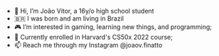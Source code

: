- 👋 Hi, I’m João Vitor, a 16y/o high school student
- 🇧🇷 I was born and am living in Brazil
- 🎮 I’m interested in gaming, learning new things, and programming;
- 🌱 Currently enrolled in Harvard's CS50x 2022 course;
- 📫 Reach me through my Instagram @joaov.finatto

<!--
**Finatchos/Finatchos** is a ✨ _special_ ✨ repository because its `README.md` (this file) appears on your GitHub profile.

Here are some ideas to get you started:

- 🔭 I’m currently working on ...
- 🌱 I’m currently learning ...
- 👯 I’m looking to collaborate on ...
- 🤔 I’m looking for help with ...
- 💬 Ask me about ...
- 📫 How to reach me: ...
- 😄 Pronouns: ...
- ⚡ Fun fact: ...
-->
